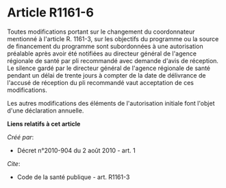 # Article R1161-6

Toutes modifications portant sur le changement du coordonnateur mentionné à l'article R. 1161-3, sur les objectifs du
programme ou la source de financement du programme sont subordonnées à une autorisation préalable après avoir été notifiées
au directeur général de l'agence régionale de santé par pli recommandé avec demande d'avis de réception. Le silence gardé par
le directeur général de l'agence régionale de santé pendant un délai de trente jours à compter de la date de délivrance de
l'accusé de réception du pli recommandé vaut acceptation de ces modifications. 

Les autres modifications des éléments de l'autorisation initiale font l'objet d'une déclaration annuelle.

**Liens relatifs à cet article**

_Créé par_:

  - Décret n°2010-904 du 2 août 2010 - art. 1

_Cite_:

  - Code de la santé publique - art. R1161-3
